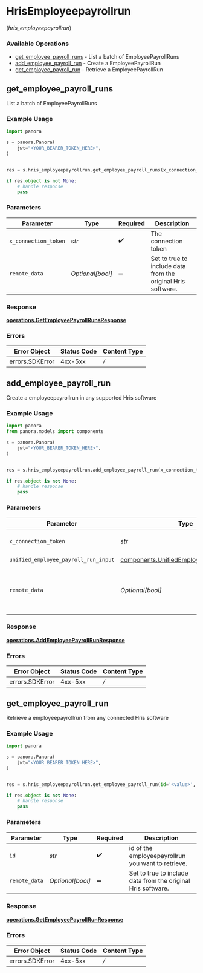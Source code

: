 # HrisEmployeepayrollrun
(*hris_employeepayrollrun*)

### Available Operations

* [get_employee_payroll_runs](#get_employee_payroll_runs) - List a batch of EmployeePayrollRuns
* [add_employee_payroll_run](#add_employee_payroll_run) - Create a EmployeePayrollRun
* [get_employee_payroll_run](#get_employee_payroll_run) - Retrieve a EmployeePayrollRun

## get_employee_payroll_runs

List a batch of EmployeePayrollRuns

### Example Usage

```python
import panora

s = panora.Panora(
    jwt="<YOUR_BEARER_TOKEN_HERE>",
)


res = s.hris_employeepayrollrun.get_employee_payroll_runs(x_connection_token='<value>', remote_data=False)

if res.object is not None:
    # handle response
    pass

```

### Parameters

| Parameter                                                    | Type                                                         | Required                                                     | Description                                                  |
| ------------------------------------------------------------ | ------------------------------------------------------------ | ------------------------------------------------------------ | ------------------------------------------------------------ |
| `x_connection_token`                                         | *str*                                                        | :heavy_check_mark:                                           | The connection token                                         |
| `remote_data`                                                | *Optional[bool]*                                             | :heavy_minus_sign:                                           | Set to true to include data from the original Hris software. |


### Response

**[operations.GetEmployeePayrollRunsResponse](../../models/operations/getemployeepayrollrunsresponse.md)**
### Errors

| Error Object    | Status Code     | Content Type    |
| --------------- | --------------- | --------------- |
| errors.SDKError | 4xx-5xx         | */*             |

## add_employee_payroll_run

Create a employeepayrollrun in any supported Hris software

### Example Usage

```python
import panora
from panora.models import components

s = panora.Panora(
    jwt="<YOUR_BEARER_TOKEN_HERE>",
)


res = s.hris_employeepayrollrun.add_employee_payroll_run(x_connection_token='<value>', unified_employee_payroll_run_input=components.UnifiedEmployeePayrollRunInput(), remote_data=False)

if res.object is not None:
    # handle response
    pass

```

### Parameters

| Parameter                                                                                              | Type                                                                                                   | Required                                                                                               | Description                                                                                            |
| ------------------------------------------------------------------------------------------------------ | ------------------------------------------------------------------------------------------------------ | ------------------------------------------------------------------------------------------------------ | ------------------------------------------------------------------------------------------------------ |
| `x_connection_token`                                                                                   | *str*                                                                                                  | :heavy_check_mark:                                                                                     | The connection token                                                                                   |
| `unified_employee_payroll_run_input`                                                                   | [components.UnifiedEmployeePayrollRunInput](../../models/components/unifiedemployeepayrollruninput.md) | :heavy_check_mark:                                                                                     | N/A                                                                                                    |
| `remote_data`                                                                                          | *Optional[bool]*                                                                                       | :heavy_minus_sign:                                                                                     | Set to true to include data from the original Hris software.                                           |


### Response

**[operations.AddEmployeePayrollRunResponse](../../models/operations/addemployeepayrollrunresponse.md)**
### Errors

| Error Object    | Status Code     | Content Type    |
| --------------- | --------------- | --------------- |
| errors.SDKError | 4xx-5xx         | */*             |

## get_employee_payroll_run

Retrieve a employeepayrollrun from any connected Hris software

### Example Usage

```python
import panora

s = panora.Panora(
    jwt="<YOUR_BEARER_TOKEN_HERE>",
)


res = s.hris_employeepayrollrun.get_employee_payroll_run(id='<value>', remote_data=False)

if res.object is not None:
    # handle response
    pass

```

### Parameters

| Parameter                                                    | Type                                                         | Required                                                     | Description                                                  |
| ------------------------------------------------------------ | ------------------------------------------------------------ | ------------------------------------------------------------ | ------------------------------------------------------------ |
| `id`                                                         | *str*                                                        | :heavy_check_mark:                                           | id of the employeepayrollrun you want to retrieve.           |
| `remote_data`                                                | *Optional[bool]*                                             | :heavy_minus_sign:                                           | Set to true to include data from the original Hris software. |


### Response

**[operations.GetEmployeePayrollRunResponse](../../models/operations/getemployeepayrollrunresponse.md)**
### Errors

| Error Object    | Status Code     | Content Type    |
| --------------- | --------------- | --------------- |
| errors.SDKError | 4xx-5xx         | */*             |

